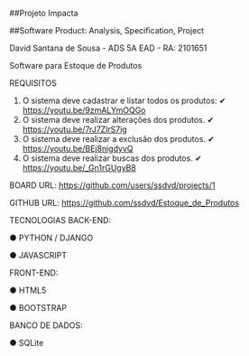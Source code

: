 ##Projeto Impacta

##Software Product: Analysis, Specification, Project

David Santana de Sousa - ADS 5A EAD - RA: 2101651

Software para Estoque de Produtos

REQUISITOS
1. O sistema deve cadastrar e listar todos os produtos: ✔ https://youtu.be/9zmALYmOQGo
2. O sistema deve realizar alterações dos produtos. ✔ https://youtu.be/7rJ7ZlrS7ig
3. O sistema deve realizar a exclusão dos produtos. ✔ https://youtu.be/BEj8nigdyvQ
4. O sistema deve realizar buscas dos produtos. ✔ https://youtu.be/_Gn1rGUgyB8

BOARD
URL: https://github.com/users/ssdvd/projects/1

GITHUB
URL: https://github.com/ssdvd/Estoque_de_Produtos

TECNOLOGIAS
BACK-END:

● PYTHON / DJANGO

● JAVASCRIPT

FRONT-END:

● HTML5

● BOOTSTRAP


BANCO DE DADOS:

● SQLite
